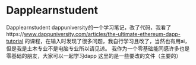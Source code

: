 # Dapplearnstudent
Dapplearnstudent
dappuniversity的一个学习笔记，改了代码，我看了https://www.dappuniversity.com/articles/the-ultimate-ethereum-dapp-tutorial
的课程，在输入时发现了很多问题，我自行学习且改了，当然也有用ai，但是我是土木专业不是电脑专业所以请见谅。
我作为一个零基础能同感许多也是零基础的朋友，大家可以一起学习dapp
这里的是一些要改的文件（主要的）
